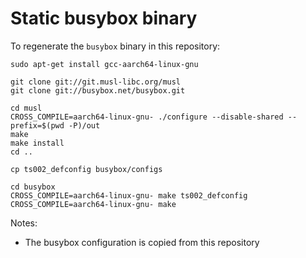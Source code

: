# Static busybox binary

To regenerate the `busybox` binary in this repository:

    sudo apt-get install gcc-aarch64-linux-gnu

    git clone git://git.musl-libc.org/musl
    git clone git://busybox.net/busybox.git

    cd musl
    CROSS_COMPILE=aarch64-linux-gnu- ./configure --disable-shared --prefix=$(pwd -P)/out
    make
    make install
    cd ..

    cp ts002_defconfig busybox/configs

    cd busybox
    CROSS_COMPILE=aarch64-linux-gnu- make ts002_defconfig
    CROSS_COMPILE=aarch64-linux-gnu- make

Notes:

 - The busybox configuration is copied from this repository
